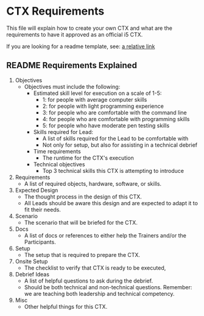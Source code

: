 # CTX Requirements

This file will explain how to create your own CTX and what are the requirements to have it approved as an official i5 CTX.

If you are looking for a readme template, see: [a relative link](ctx_readme_template.md)

## README Requirements Explained

1. Objectives
    - Objectives must include the following:
        - Estimated skill level for execution on a scale of 1-5:
            - 1: for people with average computer skills
            - 2: for people with light programming experience
            - 3: for people who are comfortable with the command line
            - 4: for people who are comfortable with programming skills
            - 5: for people who have moderate pen testing skills
        - Skills required for Lead:
            - A list of skills required for the Lead to be comfortable with
            - Not only for setup, but also for assisting in a technical debrief
        - Time requirements
            - The runtime for the CTX's execution
        - Technical objectives
            - Top 3 technical skills this CTX is attempting to introduce
1. Requirements
    - A list of required objects, hardware, software, or skills.
1. Expected Design
    - The thought process in the design of this CTX.
    - All Leads should be aware this design and are expected to adapt it to fit their needs.
1. Scenario
    - The scenario that will be briefed for the CTX.
1. Docs
    - A list of docs or references to either help the Trainers and/or the Participants.
1. Setup
    - The setup that is required to prepare the CTX.
1. Onsite Setup
    - The checklist to verify that CTX is ready to be executed,
1. Debrief Ideas
    - A list of helpful questions to ask during the debrief.
    - Should be both technical and non-technical questions. Remember: we are teaching both leadership and technical competency.
1. Misc
    - Other helpful things for this CTX.